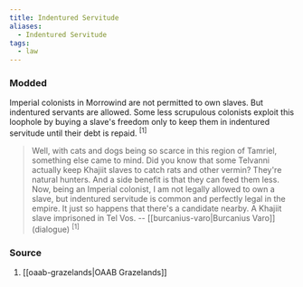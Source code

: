 ```yaml
---
title: Indentured Servitude
aliases:
  - Indentured Servitude
tags:
  - law
---
```

### Modded
Imperial colonists in Morrowind are not permitted to own slaves. But indentured servants are allowed. Some less scrupulous colonists exploit this loophole by buying a slave's freedom only to keep them in indentured servitude until their debt is repaid. <sup>[1]</sup>

> Well, with cats and dogs being so scarce in this region of Tamriel, something else came to mind. Did you know that some Telvanni actually keep Khajiit slaves to catch rats and other vermin? They're natural hunters. And a side benefit is that they can feed them less. Now, being an Imperial colonist, I am not legally allowed to own a slave, but indentured servitude is common and perfectly legal in the empire. It just so happens that there's a candidate nearby. A Khajiit slave imprisoned in Tel Vos.
> -- [[burcanius-varo|Burcanius Varo]] (dialogue) <sup>[1]</sup>
### Source
1. [[oaab-grazelands|OAAB Grazelands]]